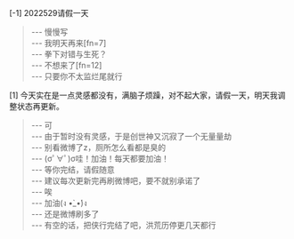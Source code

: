 
[-1] 2022529请假一天
>--- 慢慢写<br>
>--- 我明天再来[fn=7]<br>
>--- 拳下对错与生死？<br>
>--- 不想来了[fn=12]<br>
>--- 只要你不太监烂尾就行<br>

[1] 今天实在是一点灵感都没有，满脑子烦躁，对不起大家，请假一天，明天我调整状态再更新。
>--- 可<br>
>--- 由于暂时没有灵感，于是创世神又沉寂了一个无量量劫<br>
>--- 别看微博了z，厕所怎么看都是臭的<br>
>--- (σﾟ∀ﾟ)σ哇！加油！每天都要加油！<br>
>--- 等你完结，请假随意<br>
>--- 建议每次更新完再刷微博吧，要不就别承诺了<br>
>--- 唉<br>
>--- 加油(ง •̀_•́)ง<br>
>--- 还是微博刷多了<br>
>--- 有空的话，把侠行完结了吧，洪荒历停更几天都行<br>
